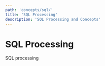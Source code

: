 ```yaml
---
path: 'concepts/sql/'
title: 'SQL Processing'
description: 'SQL Processing and Concepts'
---
```


# SQL Processing

SQL processing
